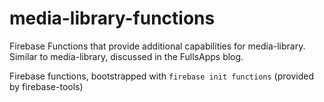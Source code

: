 # media-library-functions
Firebase Functions that provide additional capabilities for media-library. Similar to media-library, discussed in the FullsApps blog.

Firebase functions, bootstrapped with ```firebase init functions``` (provided by firebase-tools)
